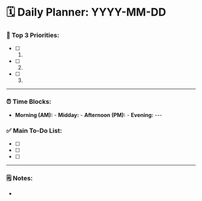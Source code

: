# 🗓️ Daily Planner: YYYY-MM-DD

### 🎯 Top 3 Priorities:
- [ ] 1. 
- [ ] 2. 
- [ ] 3. 

---

### ⏰ Time Blocks:
- **Morning (AM):** - **Midday:** - **Afternoon (PM):** - **Evening:** ---

### ✅ Main To-Do List:
- [ ] 
- [ ] 
- [ ] 

---
### 🗒️ Notes:
-